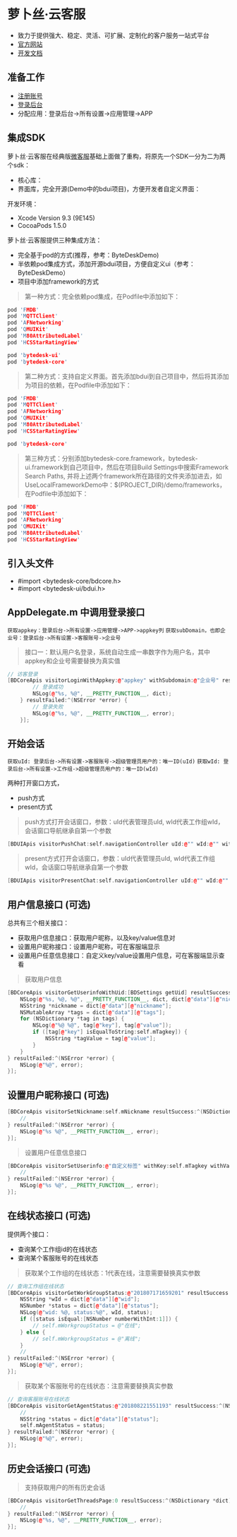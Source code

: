 # 萝卜丝·云客服

- 致力于提供强大、稳定、灵活、可扩展、定制化的客户服务一站式平台
- [官方网站](https://www.bytedesk.com)
- [开发文档](https://www.bytedesk.com/support/article?uid=201808221551193&aid=201808252118461)

## 准备工作

- [注册账号](https://www.bytedesk.com/admin#/register)
- [登录后台](https://www.bytedesk.com/admin#/login)
- 分配应用：登录后台->所有设置->应用管理->APP

## 集成SDK

萝卜丝·云客服在经典版[微客服](http://www.weikefu.net)基础上面做了重构，将原先一个SDK一分为二为两个sdk：

- 核心库：
- 界面库，完全开源(Demo中的bdui项目)，方便开发者自定义界面：

开发环境：

- Xcode Version 9.3 (9E145)
- CocoaPods 1.5.0

萝卜丝·云客服提供三种集成方法：

- 完全基于pod的方式(推荐，参考：ByteDeskDemo)
- 半依赖pod集成方式，添加开源bdui项目，方便自定义ui（参考：ByteDeskDemo）
- 项目中添加framework的方式

> 第一种方式：完全依赖pod集成，在Podfile中添加如下：

```c++
pod 'FMDB'
pod 'MQTTClient'
pod 'AFNetworking'
pod 'QMUIKit'
pod 'M80AttributedLabel'
pod 'HCSStarRatingView'

pod 'bytedesk-ui'
pod 'bytedesk-core'
```

> 第二种方式：支持自定义界面。首先添加bdui到自己项目中，然后将其添加为项目的依赖，在Podfile中添加如下：

```c++
pod 'FMDB'
pod 'MQTTClient'
pod 'AFNetworking'
pod 'QMUIKit'
pod 'M80AttributedLabel'
pod 'HCSStarRatingView'

pod 'bytedesk-core'
```

> 第三种方式：分别添加bytedesk-core.framework，bytedesk-ui.framework到自己项目中，然后在项目Build Settings中搜索Framework Search Paths, 并将上述两个framework所在路径的文件夹添加进去，如UseLocalFrameworkDemo中：$(PROJECT_DIR)/demo/frameworks，在Podfile中添加如下：

```c++
pod 'FMDB'
pod 'MQTTClient'
pod 'AFNetworking'
pod 'QMUIKit'
pod 'M80AttributedLabel'
pod 'HCSStarRatingView'
```

## 引入头文件

- #import <bytedesk-core/bdcore.h>
- #import <bytedesk-ui/bdui.h>

## AppDelegate.m 中调用登录接口

`获取appkey：登录后台->所有设置->应用管理->APP->appkey列`
`获取subDomain，也即企业号：登录后台->所有设置->客服账号->企业号`

> 接口一：默认用户名登录，系统自动生成一串数字作为用户名，其中appkey和企业号需要替换为真实值

```c++
// 访客登录
[BDCoreApis visitorLoginWithAppkey:@"appkey" withSubdomain:@"企业号" resultSuccess:^(NSDictionary *dict) {
        // 登录成功
        NSLog(@"%s, %@", __PRETTY_FUNCTION__, dict);
    } resultFailed:^(NSError *error) {
        // 登录失败
        NSLog(@"%s, %@", __PRETTY_FUNCTION__, error);
    }];
```

## 开始会话

`获取uId: 登录后台->所有设置->客服账号->超级管理员用户的：唯一ID(uId)`
`获取wId: 登录后台->所有设置->工作组->超级管理员用户的：唯一ID(wId)`

两种打开窗口方式，

- push方式
- present方式

> push方式打开会话窗口，参数：uId代表管理员uId, wId代表工作组wId，会话窗口导航继承自第一个参数

```c++
[BDUIApis visitorPushChat:self.navigationController uId:@"" wId:@"" withTitle:@"默认标题"];
```

> present方式打开会话窗口，参数：uId代表管理员uId, wId代表工作组wId，会话窗口导航继承自第一个参数

```c++
[BDUIApis visitorPresentChat:self.navigationController uId:@"" wId:@"" withTitle:@"默认标题"];
```

## 用户信息接口 (可选)

总共有三个相关接口：

- 获取用户信息接口：获取用户昵称，以及key/value信息对
- 设置用户昵称接口：设置用户昵称，可在客服端显示
- 设置用户任意信息接口：自定义key/value设置用户信息，可在客服端显示查看

> 获取用户信息

```c++
[BDCoreApis visitorGetUserinfoWithUid:[BDSettings getUid] resultSuccess:^(NSDictionary *dict) {
    NSLog(@"%s, %@, %@", __PRETTY_FUNCTION__, dict, dict[@"data"][@"nickname"]);
    NSString *nickname = dict[@"data"][@"nickname"];
    NSMutableArray *tags = dict[@"data"][@"tags"];
    for (NSDictionary *tag in tags) {
        NSLog(@"%@ %@", tag[@"key"], tag[@"value"]);
        if ([tag[@"key"] isEqualToString:self.mTagkey]) {
            NSString *tagValue = tag[@"value"];
        }
    }
} resultFailed:^(NSError *error) {
    NSLog(@"%@", error);
}];
```

## 设置用户昵称接口 (可选)

```c++
[BDCoreApis visitorSetNickname:self.mNickname resultSuccess:^(NSDictionary *dict) {
    //
} resultFailed:^(NSError *error) {
    NSLog(@"%s %@", __PRETTY_FUNCTION__, error);
}];
```

> 设置用户任意信息接口

```c++
[BDCoreApis visitorSetUserinfo:@"自定义标签" withKey:self.mTagkey withValue:self.mTagvalue resultSuccess:^(NSDictionary *dict) {
    //
} resultFailed:^(NSError *error) {
    NSLog(@"%s %@", __PRETTY_FUNCTION__, error);
}];
```

## 在线状态接口 (可选)

提供两个接口：

- 查询某个工作组id的在线状态
- 查询某个客服账号的在线状态

> 获取某个工作组的在线状态：1代表在线，注意需要替换真实参数

```c++
// 查询工作组在线状态
[BDCoreApis visitorGetWorkGroupStatus:@"201807171659201" resultSuccess:^(NSDictionary *dict) { 
    NSString *wId = dict[@"data"][@"wid"];
    NSNumber *status = dict[@"data"][@"status"];
    NSLog(@"wid: %@, status:%@", wId, status);
    if ([status isEqual:[NSNumber numberWithInt:1]]) {
        // self.mWorkgroupStatus = @"在线";
    } else {
        // self.mWorkgroupStatus = @"离线";
    }
    //
} resultFailed:^(NSError *error) {
    NSLog(@"%@", error);
}];
```

> 获取某个客服账号的在线状态：注意需要替换真实参数

```c++
// 查询客服账号在线状态
[BDCoreApis visitorGetAgentStatus:@"201808221551193" resultSuccess:^(NSDictionary *dict) {
    //
    NSString *status = dict[@"data"][@"status"];
    self.mAgentStatus = status;
} resultFailed:^(NSError *error) {
    NSLog(@"%@", error);
}];
```

## 历史会话接口 (可选)

> 支持获取用户的所有历史会话

```c++
[BDCoreApis visitorGetThreadsPage:0 resultSuccess:^(NSDictionary *dict) {
    //
} resultFailed:^(NSError *error) {
    NSLog(@"%s, %@", __PRETTY_FUNCTION__, error);
}];
```
